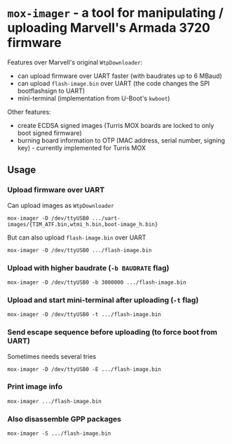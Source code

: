 # `mox-imager` - a tool for manipulating / uploading Marvell's Armada 3720 firmware

Features over Marvell's original `WtpDownloader`:
* can upload firmware over UART faster (with baudrates up to 6 MBaud)
* can upload `flash-image.bin` over UART (the code changes the SPI bootflashsign to UART)
* mini-terminal (implementation from U-Boot's `kwboot`)

Other features:
* create ECDSA signed images (Turris MOX boards are locked to only boot signed firmware)
* burning board information to OTP (MAC address, serial number, signing key) - currently implemented for Turris MOX

## Usage

### Upload firmware over UART

Can upload images as `WtpDownloader`
```
mox-imager -D /dev/ttyUSB0 .../uart-images/{TIM_ATF.bin,wtmi_h.bin,boot-image_h.bin}
```

But can also upload `flash-image.bin` over UART
```
mox-imager -D /dev/ttyUSB0 .../flash-image.bin
```

### Upload with higher baudrate (`-b BAUDRATE` flag)

```
mox-imager -D /dev/ttyUSB0 -b 3000000 .../flash-image.bin
```

### Upload and start mini-terminal after uploading (`-t` flag)

```
mox-imager -D /dev/ttyUSB0 -t .../flash-image.bin
```

### Send escape sequence before uploading (to force boot from UART)

Sometimes needs several tries
```
mox-imager -D /dev/ttyUSB0 -E .../flash-image.bin
```

### Print image info

```
mox-imager .../flash-image.bin
```

### Also disassemble GPP packages

```
mox-imager -S .../flash-image.bin
```
